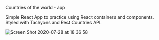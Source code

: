 Countries of the world - app

Simple React App to practice using React containers and components. 
Styled with Tachyons and Rest Countries API.

![Screen Shot 2020-07-28 at 18 36 58](https://user-images.githubusercontent.com/57327617/88701221-a0baf180-d101-11ea-8a08-b10266890ccf.png)

